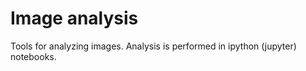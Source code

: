 # Image analysis

Tools for analyzing images. Analysis is performed in ipython (jupyter) notebooks.
